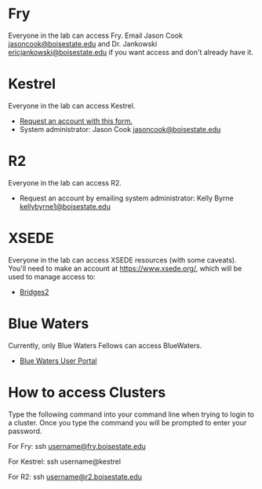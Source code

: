 # Fry #
Everyone in the lab can access Fry. Email Jason Cook <jasoncook@boisestate.edu> and Dr. Jankowski <ericjankowski@boisestate.edu> if you want access and don't already have it.

# Kestrel #
Everyone in the lab can access Kestrel.

* [Request an account with this form.](https://secureforms.boisestate.edu/coen/kestrel-cpugpu-cluster-account-request-form/) 
* System administrator: Jason Cook <jasoncook@boisestate.edu>

# R2 #
Everyone in the lab can access R2.

* Request an account by emailing system administrator: Kelly Byrne <kellybyrne1@boisestate.edu>

# XSEDE #
Everyone in the lab can access XSEDE resources (with some caveats).
You'll need to make an account at <https://www.xsede.org/>, which will be used to manage access to:

* [Bridges2](https://www.psc.edu/resources/bridges-2/user-guide-2/)

# Blue Waters #
Currently, only Blue Waters Fellows can access BlueWaters.

* [Blue Waters User Portal](https://bluewaters.ncsa.illinois.edu/)

# How to access Clusters #
Type the following command into your command line when trying to login to a cluster. Once you type the command you will be prompted to enter your password.

For Fry:
ssh username@fry.boisestate.edu

For Kestrel:
ssh username@kestrel

For R2:
ssh username@r2.boisestate.edu

